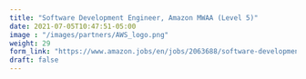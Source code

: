 ```yaml
---
title: "Software Development Engineer, Amazon MWAA (Level 5)"
date: 2021-07-05T10:47:51-05:00
image : "/images/partners/AWS_logo.png"
weight: 29
form_link: "https://www.amazon.jobs/en/jobs/2063688/software-development-engineer-amazon-mwaa"
draft: false
---
```


